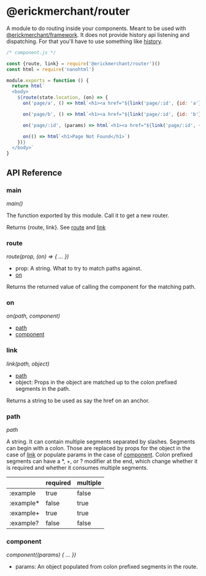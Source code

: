 # @erickmerchant/router

A module to do routing inside your components. Meant to be used with [@erickmerchant/framework](https://github.com/erickmerchant/framework). It does not provide history api listening and dispatching. For that you'll have to use something like [history](https://npmjs.com/package/history).

``` javascript
/* component.js */

const {route, link} = require('@erickmerchant/router')()
const html = require('nanohtml')

module.exports = function () {
  return html`
  <body>
    ${route(state.location, (on) => {
      on('page/a', () => html`<h1><a href="${link('page/:id', {id: 'a'})}">Page A</a></h1>`)

      on('page/b', () => html`<h1><a href="${link('page/:id', {id: 'b'})}">Page B</a></h1>`)

      on('page/:id', (params) => html`<h1><a href="${link('page/:id', {id: params.id})}">Page ${params.id}</a></h1>`)

      on(() => html`<h1>Page Not Found</h1>`)
    })}
  </body>`
}
```

## API Reference

### main

_main()_

The function exported by this module. Call it to get a new router.

Returns {route, link}. See [route](#route) and [link](#link)

### route

_route(prop, (on) => { ... })_

- prop: A string. What to try to match paths against.
- [on](#on)

Returns the returned value of calling the component for the matching path.

### on

_on(path, component)_

- [path](#path)
- [component](#component)

### link

_link(path, object)_

- [path](#path)
- object: Props in the object are matched up to the colon prefixed segments in the path.

Returns a string to be used as say the href on an anchor.

### path

_path_

A string. It can contain multiple segments separated by slashes. Segments can begin with a colon. Those are replaced by props for the object in the case of [link](#link) or populate params in the case of [component](#component). Colon prefixed segments can have a \*, \+, or ? modifier at the end, which change whether it is required and whether it consumes multiple segments.

|| required | multiple
|---|---|---
|:example | true | false
|:example* | false | true
|:example+ | true | true
|:example? | false | false

### component

_component((params) { ... })_

- params: An object populated from colon prefixed segments in the route.
